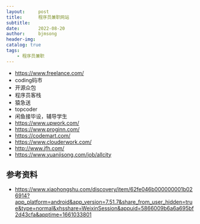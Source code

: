 ```yaml
---
layout:     post
title:      程序员兼职网站
subtitle:   
date:       2022-08-20
author:     bjmsong
header-img: 
catalog: true
tags:
    - 程序员兼职
---
```


- https://www.freelance.com/
- coding码市
- 开源众包
- 程序员客栈
- 猿急送
- topcoder
- 闲鱼接毕设，辅导学生
- https://www.upwork.com/
- https://www.proginn.com/
- https://codemart.com/
- https://www.clouderwork.com/
- http://www.jfh.com/
- https://www.yuanjisong.com/job/allcity



## 参考资料
- https://www.xiaohongshu.com/discovery/item/62fe046b000000001b026914?app_platform=android&app_version=7.51.7&share_from_user_hidden=true&type=normal&xhsshare=WeixinSession&appuid=5866009b6a6a695bf2d43cfa&apptime=1661033801